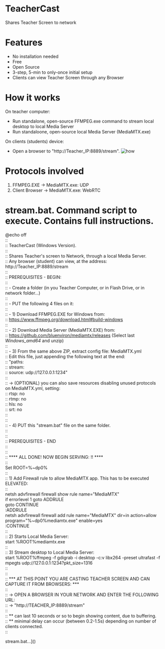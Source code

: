 # TeacherCast
Shares Teacher Screen to network

# Features
- No installation needed
- Free
- Open Source
- 3-step, 5-min to only-once initial setup
- Clients can view Teacher Screen through any Browser
  
# How it works
On teacher computer:
  - Run standalone, open-source FFMPEG.exe command to stream local desktop to local Media Server
  - Run standaloone, open-source local Media Server (MediaMTX.exe)

On clients (students) device:
  - Open a browser to "http://Teacher_IP:8889/stream".
![how](https://github.com/blanes/TeacherCast/assets/3591929/9e5a1afc-0a0f-40e7-8a90-441f4f6ed64b)

# Protocols involved
1) FFMPEG.EXE -> MediaMTX.exe: UDP
2) Client Browser -> MediaMTX.exe: WebRTC


# stream.bat. Command script to execute. Contains full instructions.

@echo off  
::  
:: TeacherCast (Windows Version).  
::  
:: Shares Teacher's screen to Network, through a local Media Server.  
:: Any browser (student) can view, at the address: http://Teacher_IP:8889/stream  
::  
:: PREREQUISITES - BEGIN:  
::  
:: - Create a folder (in you Teacher Computer, or in Flash Drive, or in network folder...)  
::   
:: - PUT the following 4 files on it:  
::  
:: - 1) Download FFMPEG.EXE for Windows from:  
::	https://www.ffmpeg.org/download.html#build-windows  
::  
:: - 2) Download Media Server (MediaMTX.EXE) from:  
::	https://github.com/bluenviron/mediamtx/releases (Select last *Windows_amd64* and unzip)  
::  
:: - 3) From the same above ZIP, extract config file: MediaMTX.yml  
::	Edit this file, just appending the following text at the end:  
::	"paths:  
::         stream:  
::            source: udp://127.0.0.1:1234"  
::  
:: -> (OPTIONAL) you can also save resources disabling unused protocols on MediaMTX.yml, setting:  
::    rtsp: no  
::    rtmp: no  
::    hls: no  
::    srt: no  
::   
::  
:: - 4) PUT this "stream.bat" file on the same folder.  
::  
::  
:: PREREQUISITES - END  
::  
::  
:: **** ALL DONE! NOW BEGIN SERVING: !! ****  
::  
Set ROOT=%~dp0%  
::  
:: 1) Add Firewall rule to allow MediaMTX app. This has to be executed ELEVATED:  
::  
netsh advfirewall firewall show rule name="MediaMTX"  
if errorlevel 1 goto ADDRULE  
goto CONTINUE  
:ADDRULE  
netsh advfirewall firewall add rule name="MediaMTX" dir=in action=allow program="%~dp0%mediamtx.exe" enable=yes  
:CONTINUE  
::  
:: 2) Starts Local Media Server:  
start %ROOT%mediamtx.exe  
::  
:: 3) Stream desktop to Local Media Server:  
start %ROOT%ffmpeg -f gdigrab -i desktop -c:v libx264 -preset ultrafast -f mpegts udp://127.0.0.1:1234?pkt_size=1316  
::  
::   
:: *** AT THIS POINT YOU ARE CASTING TEACHER SCREEN AND CAN CAPTURE IT FROM BROWSERS: ***  
::  
::	-> OPEN A BROWSER IN YOUR NETWORK AND ENTER THE FOLLOWING URL:  
::	-> "http://TEACHER_IP:8889/stream"  
::  
::	** can last 10 seconds or so to begin showing content, due to buffering.  
::	** minimal delay can occur (between 0.2-1.5s) depending on number of clients connected.  
::  


stream.bat…]()

